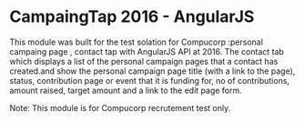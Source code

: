 CampaingTap 2016 - AngularJS 
================================

This module was built for the test solation for  Compucorp :personal campaing page , contact tap with AngularJS API  at 2016. The contact tab which displays a list of the personal campaign pages that a contact has created.and show the personal campaign page title (with a link to the page), status, contribution page or event that it is funding for, no of contributions, amount raised, target amount and a link to the edit page form.

Note: This module is for Compucorp recrutement test only.
